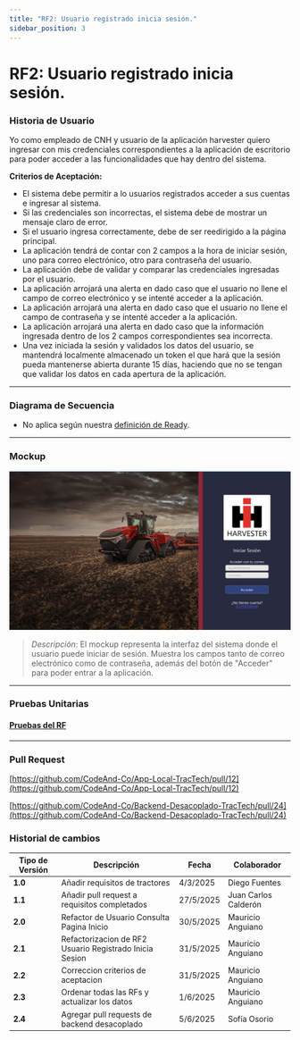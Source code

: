 ```yaml
---
title: "RF2: Usuario registrado inicia sesión."  
sidebar_position: 3
---
```


# RF2: Usuario registrado inicia sesión.

### Historia de Usuario

Yo como empleado de CNH y usuario de la aplicación harvester quiero ingresar con mis credenciales correspondientes a la aplicación de escritorio para poder acceder a las funcionalidades que hay dentro del sistema.

  **Criterios de Aceptación:**
  - El sistema debe permitir a lo usuarios registrados acceder a sus cuentas e ingresar al sistema.
  - Si las credenciales son incorrectas, el sistema debe de mostrar un mensaje claro de error.
  - Si el usuario ingresa correctamente, debe de ser reedirigido a la página principal.
  - La aplicación tendrá de contar con 2 campos a la hora de iniciar sesión, uno para correo electrónico, otro para contraseña del usuario.
  - La aplicación debe de validar y comparar las credenciales ingresadas por el usuario.
  - La aplicación arrojará una alerta en dado caso que el usuario no llene el campo de correo electrónico y se intenté acceder a la aplicación.
  - La aplicación arrojará una alerta en dado caso que el usuario no llene el campo de contraseña y se intenté acceder a la aplicación.
  - La aplicación arrojará una alerta en dado caso que la información ingresada dentro de los 2 campos correspondientes sea incorrecta.
  - Una vez iniciada la sesión y validados los datos del usuario, se mantendrá localmente almacenado un token el que hará que la sesión pueda mantenerse abierta durante 15 días, haciendo que no se tengan que validar los datos en cada apertura de la aplicación.

---

### Diagrama de Secuencia

- No aplica según nuestra [definición de Ready](../../definicion-ready-tractores.md).

---

### Mockup

![Mockup](./mockups/RF1.jpg)

> *Descripción*: El mockup representa la interfaz del sistema donde el usuario puede iniciar de sesión. Muestra los campos tanto de correo electrónico como de contraseña, además del botón de "Acceder" para poder entrar a la aplicación.

---
### Pruebas Unitarias 

#### [Pruebas del RF](https://docs.google.com/spreadsheets/d/1W-JW32dTsfI22-Yl5LydMhiu-oXHH_xo3hWvK6FHeLw/edit?gid=710795973#gid=710795973)

---

### Pull Request
[https://github.com/CodeAnd-Co/App-Local-TracTech/pull/12](https://github.com/CodeAnd-Co/App-Local-TracTech/pull/12)

[https://github.com/CodeAnd-Co/Backend-Desacoplado-TracTech/pull/24](https://github.com/CodeAnd-Co/Backend-Desacoplado-TracTech/pull/24)

### Historial de cambios

| **Tipo de Versión** | **Descripción**                            | **Fecha** | **Colaborador**         |
| ------------------- | ------------------------------------------ | --------- | ----------------------- |
| **1.0**             |  Añadir requisitos de tractores            | 4/3/2025  | Diego Fuentes           |
| **1.1**             |  Añadir pull request a requisitos completados | 27/5/2025  | Juan Carlos Calderón|
| **2.0**             |  Refactor de Usuario Consulta Pagina Inicio | 30/5/2025  | Mauricio Anguiano|
| **2.1**             |  Refactorizacion de RF2 Usuario Registrado Inicia Sesion | 31/5/2025  | Mauricio Anguiano|
| **2.2**             |  Correccion criterios de aceptacion | 31/5/2025  | Mauricio Anguiano|
| **2.3**             |  Ordenar todas las RFs y actualizar los datos | 1/6/2025  | Mauricio Anguiano|
| **2.4**             |  Agregar pull requests de backend desacoplado | 5/6/2025  | Sofía Osorio|